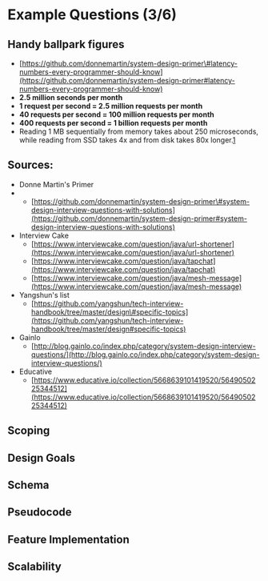 # Example Questions \(3/6\)

## Handy ballpark figures

* [https://github.com/donnemartin/system-design-primer\#latency-numbers-every-programmer-should-know](https://github.com/donnemartin/system-design-primer#latency-numbers-every-programmer-should-know)
* **2.5 million seconds per month**
* **1 request per second = 2.5 million requests per month**
* **40 requests per second = 100 million requests per month**
* **400 requests per second = 1 billion requests per month**
* Reading 1 MB sequentially from memory takes about 250 microseconds, while reading from SSD takes 4x and from disk takes 80x longer.[1](https://github.com/donnemartin/system-design-primer#latency-numbers-every-programmer-should-know)

## Sources:

* Donne Martin's Primer
* * [https://github.com/donnemartin/system-design-primer\#system-design-interview-questions-with-solutions](https://github.com/donnemartin/system-design-primer#system-design-interview-questions-with-solutions)
* Interview Cake 
  * [https://www.interviewcake.com/question/java/url-shortener](https://www.interviewcake.com/question/java/url-shortener)
  * [https://www.interviewcake.com/question/java/tapchat](https://www.interviewcake.com/question/java/tapchat)
  * [https://www.interviewcake.com/question/java/mesh-message](https://www.interviewcake.com/question/java/mesh-message)
* Yangshun's list 
  * [https://github.com/yangshun/tech-interview-handbook/tree/master/design\#specific-topics](https://github.com/yangshun/tech-interview-handbook/tree/master/design#specific-topics)
* Gainlo
  * [http://blog.gainlo.co/index.php/category/system-design-interview-questions/](http://blog.gainlo.co/index.php/category/system-design-interview-questions/)
* Educative
  * [https://www.educative.io/collection/5668639101419520/5649050225344512](https://www.educative.io/collection/5668639101419520/5649050225344512)

## Scoping

## **Design Goals**

## **Schema**

## Pseudocode

## Feature Implementation 

## Scalability

